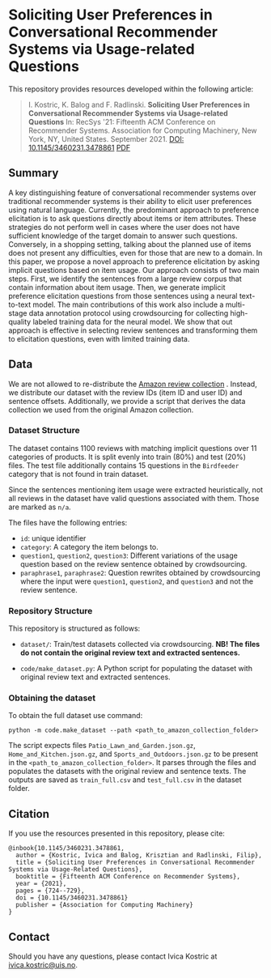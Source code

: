 # Soliciting User Preferences in Conversational Recommender Systems via Usage-related Questions

This repository provides resources developed within the following article:

> I. Kostric, K. Balog and F. Radlinski. **Soliciting User Preferences in Conversational Recommender Systems via Usage-related Questions** In: RecSys '21: Fifteenth ACM Conference on Recommender Systems.     Association for Computing Machinery, New York, NY, United States. September 2021. [DOI: 10.1145/3460231.3478861](https://doi.org/10.1145/3460231.3478861) [PDF](https://arxiv.org/pdf/2111.13463.pdf)

## Summary

A key distinguishing feature of conversational recommender systems over traditional recommender systems is their ability to elicit user preferences using natural language. Currently, the predominant approach to preference elicitation is to ask questions directly about items or item attributes. These strategies do not perform well in cases where the user does not have sufficient knowledge of the target domain to answer such questions. Conversely, in a shopping setting, talking about the planned use of items does not present any difficulties, even for those that are new to a domain. In this paper, we propose a novel approach to preference elicitation by asking implicit questions based on item usage. Our approach consists of two main steps. First, we identify the sentences from a large review corpus that contain information about item usage. Then, we generate implicit preference elicitation questions from those sentences using a neural text-to-text model. The main contributions of this work also include a multi-stage data annotation protocol using crowdsourcing for collecting high-quality labeled training data for the neural model. We show that out approach is effective in selecting review sentences and transforming them to elicitation questions, even with limited training data.

## Data


We are not allowed to re-distribute the [Amazon review collection](https://nijianmo.github.io/amazon/index.html) . Instead, we distribute our dataset with the review IDs (item ID and user ID) and sentence offsets. Additionally, we provide a script that derives the data collection we used from the original Amazon collection.


### Dataset Structure 

The dataset contains 1100 reviews with matching implicit questions over 11 categories of products. It is split evenly into train (80%) and test (20%) files. 
The test file additionally contains 15 questions in the `Birdfeeder` category that is not found in train dataset.

Since the sentences mentioning item usage were extracted heuristically, not all reviews in the dataset have valid questions associated with them. Those are marked as `n/a`.

The files have the following entries:

 - `id`: unique identifier
 - `category`: A category the item belongs to.
 - `question1`, `question2`, `question3`: Different variations of the usage question based on the review sentence obtained by crowdsourcing.
 - `paraphrase1`, `paraphrase2`: Question rewrites obtained by crowdsourcing where the input were `question1`, `question2`, and `question3` and not the review sentence.

### Repository Structure

This repository is structured as follows:

- `dataset/`: Train/test datasets collected via crowdsourcing. **NB! The files do not contain the original review text and extracted sentences.**

- `code/make_dataset.py`: A Python script for populating the dataset with original review text and extracted sentences.

### Obtaining the dataset

To obtain the full dataset use command:

```
python -m code.make_dataset --path <path_to_amazon_collection_folder>
```

The script expects files `Patio_Lawn_and_Garden.json.gz`, `Home_and_Kitchen.json.gz`, and `Sports_and_Outdoors.json.gz` to be present in the `<path_to_amazon_collection_folder>`. It parses through the files and populates the datasets with the original review and sentence texts.
The outputs are saved as `train_full.csv` and `test_full.csv` in the dataset folder.

## Citation

If you use the resources presented in this repository, please cite:

```
@inbook{10.1145/3460231.3478861,
  author = {Kostric, Ivica and Balog, Krisztian and Radlinski, Filip},
  title = {Soliciting User Preferences in Conversational Recommender Systems via Usage-Related Questions},
  booktitle = {Fifteenth ACM Conference on Recommender Systems},
  year = {2021},
  pages = {724--729},
  doi = {10.1145/3460231.3478861}
  publisher = {Association for Computing Machinery}
}
```

## Contact

Should you have any questions, please contact Ivica Kostric at ivica.kostric@uis.no.
